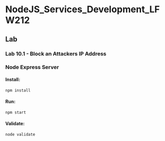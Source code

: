 # NodeJS_Services_Development_LFW212

## Lab

### Lab 10.1 - Block an Attackers IP Address

### Node Express Server

#### Install:
```
npm install
```

#### Run:
```
npm start
```

#### Validate:
```
node validate
```